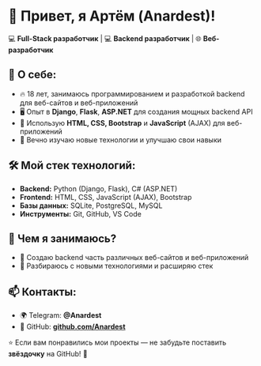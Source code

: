 # 👋 Привет, я Артём (Anardest)!

💻 **Full-Stack разработчик** | 💻 **Backend разработчик** | 🌐 **Веб-разработчик**

## 🚀 О себе:
- 🔥 18 лет, занимаюсь программированием и разработкой backend для веб-сайтов и веб-приложений
- 🖥️ Опыт в **Django**, **Flask**, **ASP.NET** для создания мощных backend API
- 🎨 Использую **HTML, CSS, Bootstrap** и **JavaScript** (AJAX) для веб-приложений
- 🌱 Вечно изучаю новые технологии и улучшаю свои навыки

## 🛠️ Мой стек технологий:
- **Backend:** Python (Django, Flask), C# (ASP.NET)
- **Frontend:** HTML, CSS, JavaScript (AJAX), Bootstrap
- **Базы данных:** SQLite, PostgreSQL, MySQL
- **Инструменты:** Git, GitHub, VS Code

## 📌 Чем я занимаюсь?
- 🔹 Создаю backend часть различных веб-сайтов и веб-приложений
- 🔹 Разбираюсь с новыми технологиями и расширяю стек  

## 📫 Контакты:
- 🌍 Telegram: **@Anardest**
- 📌 GitHub: **[github.com/Anardest](https://github.com/Anardest)**

⭐ Если вам понравились мои проекты — не забудьте поставить **звёздочку** на GitHub! 🚀
